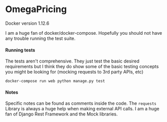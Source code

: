 # OmegaPricing

Docker version 1.12.6

I am a huge fan of docker/docker-compose. Hopefully you should not have any trouble running the test suite.

#### Running tests

The tests aren't comprehensive. They just test the basic desired requirements but I think they do show
some of the basic testing concepts you might be looking for (mocking requests to 3rd party APIs, etc)

`docker-compose run web python manage.py test`

#### Notes

Specific notes can be found as comments inside the code. The `requests` Library is always a huge help
when making external API calls. I am a huge fan of Django Rest Framework and the Mock libraries.
